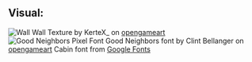 ## Visual:
![Wall](https://opengameart.org/sites/default/files/styles/medium/public/brick_tile_1_0.png) Wall Texture by KerteX_ on [opengameart](https://opengameart.org/content/dungeon-bricks-tileset)
![Good Neighbors Pixel Font](https://opengameart.org/sites/default/files/good_neighbors_preview.png) Good Neighbors font by Clint Bellanger on [opengameart](https://opengameart.org/content/good-neighbors-pixel-font)
Cabin font from [Google Fonts](https://fonts.google.com/specimen/Cabin)
